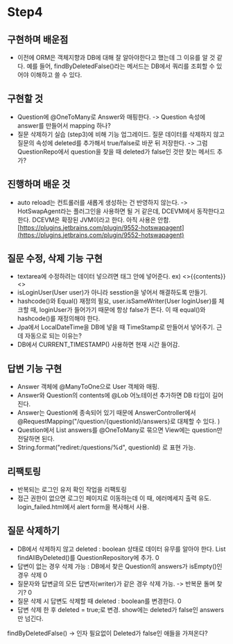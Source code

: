 # Step4 

## 구현하며 배운점
- 이전에 ORM은 객체지향과 DB에 대해 잘 알아야한다고 했는데 그 이유를 알 것 같다. 예를 들어, findByDeletedFalse()라는 메서드는 DB에서 쿼리를 조회할 수 있어야 이해하고 쓸 수 있다. 

## 구현할 것 
- Question에 @OneToMany로 Answer와 매핑한다. -> Question 속성에 answer를 만들어서 mapping 하나?  
- 질문 삭제하기 실습 (step3)에 비해 기능 업그레이드. 질문 데이터를 삭제하지 않고 질문의 속성에 deleted를 추가해서 true/false로 바꾼 뒤 저장한다. -> 그럼 QuestionRepo에서 question을 찾을 때 deleted가 false인 것만 찾는 메서드 추가? 

## 진행하며 배운 것
- auto reload는 컨트롤러를 새롭게 생성하는 건 반영하지 않는다. ->  HotSwapAgent라는 플러그인을 사용하면 될 거 같은데, DCEVM에서 동작한다고 한다. DCEVM은 확장된 JVM이라고 한다. 아직 사용은 안함.
[https://plugins.jetbrains.com/plugin/9552-hotswapagent](https://plugins.jetbrains.com/plugin/9552-hotswapagent)


## 질문 수정, 삭제 기능 구현 
- textarea에 수정하려는 데이터 넣으려면 태그 안에 넣어준다. ex) <>{{contents}}<> 
- isLoginUser(User user)가 아니라 sesstion을 넣어서 해결하도록 만들기.
- hashcode()와 Equal() 재정의 필요, user.isSameWriter(User loginUser)를 체크할 때, loginUser가 들어가기 때문에 항상 false가 뜬다. 이 때 equal()와 hashcode()를 재정의해야 한다.
- Jpa에서 LocalDateTime을 DB에 넣을 때 TimeStamp로 만들어서 넣어주기. 근데 자동으로 되는 이유는? 
- DB에서 CURRENT_TIMESTAMP() 사용하면 현재 시간 들어감. 

## 답변 기능 구현 
- Answer 객체에 @ManyToOne으로 User 객체와 매핑.
- Answer와 Question의 contents에 @Lob 어노테이션 추가하면 DB 타입이 길어진다.
- Answer는 Question에 종속되어 있기 때문에 AnswerController에서 @RequestMapping("/question/{questionId}/answers}로 대체할 수 있다. )
- Question에서 List<Answer> answers를 @OneToMany로 묶으면 View에는 question만 전달하면 된다.
- String.format("rediret:/questions/%d", questionId) 로 표현 가능. 

## 리팩토링 
- 반복되는 로그인 유저 확인 작업을 리팩토링
- 접근 권한이 없으면 로그인 페이지로 이동하는데 이 때, 에러메세지 출력 유도. login_failed.html에서 alert form을 복사해서 사용.

## 질문 삭제하기 
- DB에서 삭제하지 않고 deleted : boolean 상태로 데이터 유무를 알아야 한다. List<Question> findAllByDeleted()를 QuestionRepository에 추가. 0 
- 답변이 없는 경우 삭제 가능 : DB에서 찾은 Question의 answers가 isEmpty()인 경우 삭제 0 
- 질문자와 답변글의 모든 답변자(writer)가 같은 경우 삭제 가능. -> 반복문 돌며 찾기? 0
- 질문 삭제 시 답변도 삭제할 때 deleted : boolean를 변경한다.  0
- 답변 삭제 한 후 deleted = true;로 변경. show에는 deleted가 false인 answers만 넘긴다. 

findByDeletedFalse() -> 인자 필요없이 Deleted가 false인 애들을 가져온다?
